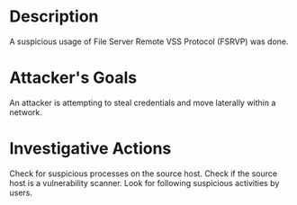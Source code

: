 # Description
A suspicious usage of File Server Remote VSS Protocol (FSRVP) was done.
# Attacker's Goals
An attacker is attempting to steal credentials and move laterally within a network.
# Investigative Actions
Check for suspicious processes on the source host.
Check if the source host is a vulnerability scanner.
Look for following suspicious activities by users.

